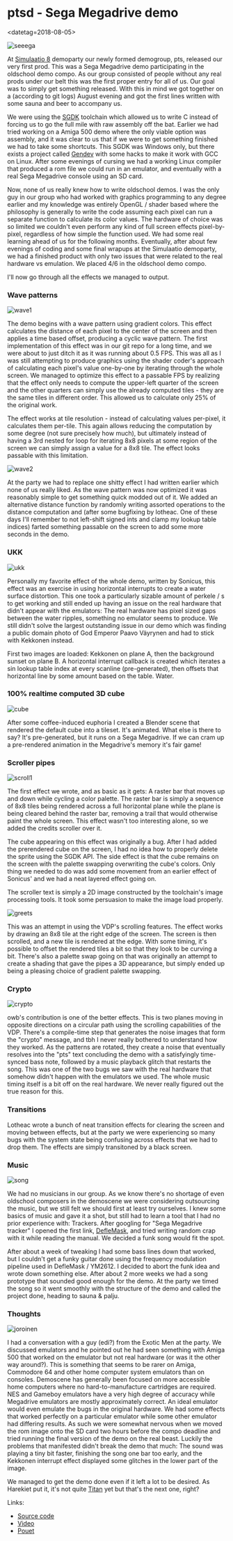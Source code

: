 # ptsd - Sega Megadrive demo

<datetag=2018-08-05> 

![](./pics/simulaatio8_1.png "seeega")

At [Simulaatio 8](http://www.pouet.net/party.php?which=1099&when=2018) demoparty our newly formed demogroup, pts, released our very first prod. This was a Sega Megadrive demo participating in the oldschool demo compo. As our group consisted of people without any real prods under our belt this was the first proper entry for all of us. Our goal was to simply get something released. With this in mind we got together on a (according to git logs) August evening and got the first lines written with some sauna and beer to accompany us.

We were using the [SGDK](https://github.com/Stephane-D/SGDK.git) toolchain which allowed us to write C instead of forcing us to go the full mile with raw assembly off the bat. Earlier we had tried working on a Amiga 500 demo where the only viable option was assembly, and it was clear to us that if we were to get something finished we had to take some shortcuts. This SGDK was Windows only, but there exists a project called [Gendev](https://github.com/kubilus1/gendev) with some hacks to make it work with GCC on Linux. After some evenings of cursing we had a working Linux compiler that produced a rom file we could run in an emulator, and eventually with a real Sega Megadrive console using an SD card.

Now, none of us really knew how to write oldschool demos. I was the only guy in our group who had worked with graphics programming to any degree earlier and my knowledge was entirely OpenGL / shader based where the philosophy is generally to write the code assuming each pixel can run a separate function to calculate its color values. The hardware of choice was so limited we couldn't even perform any kind of full screen effects pixel-by-pixel, regardless of how simple the function used. We had some real learning ahead of us for the following months. Eventually, after about few evenings of coding and some final wrapups at the Simulaatio demoparty, we had a finished product with only two issues that were related to the real hardware vs emulation. We placed 4/6 in the oldschool demo compo.

I'll now go through all the effects we managed to output.

### Wave patterns

![](pics/ptsd_wave1.png "wave1")

The demo begins with a wave pattern using gradient colors. This effect calculates the distance of each pixel to the center of the screen and then applies a time based offset, producing a cyclic wave pattern. The first implementation of this effect was in our git repo for a long time, and we were about to just ditch it as it was running about 0.5 FPS. This was all as I was still attempting to produce graphics using the shader coder's approach of calculating each pixel's value one-by-one by iterating through the whole screen. We managed to optimize this effect to a passable FPS by realizing that the effect only needs to compute the upper-left quarter of the screen and the other quarters can simply use the already computed tiles - they are the same tiles in different order. This allowed us to calculate only 25% of the original work.

The effect works at tile resolution - instead of calculating values per-pixel, it calculates them per-tile. This again allows reducing the computation by some degree (not sure precisely how much), but ultimately instead of having a 3rd nested for loop for iterating 8x8 pixels at some region of the screen we can simply assign a value for a 8x8 tile. The effect looks passable with this limitation.

![](pics/ptsd_wave2.png "wave2")

At the party we had to replace one shitty effect I had written earlier which none of us really liked. As the wave pattern was now optimized it was reasonably simple to get something quick modded out of it. We added an alternative distance function by randomly writing assorted operations to the distance computation and (after some bugfixing by lotheac. One of these days I'll remember to not left-shift signed ints and clamp my lookup table indices) farted something passable on the screen to add some more seconds in the demo.

### UKK

![](pics/ptsd_ukk.png "ukk")

Personally my favorite effect of the whole demo, written by Sonicus, this effect was an exercise in using horizontal interrupts to create a water surface distortion. This one took a particularly sizable amount of perkele / s to get working and still ended up having an issue on the real hardware that didn't appear with the emulators: The real hardware has pixel sized gaps between the water ripples, something no emulator seems to produce. We still didn't solve the largest outstanding issue in our demo which was finding a public domain photo of God Emperor Paavo Väyrynen and had to stick with Kekkonen instead.

First two images are loaded: Kekkonen on plane A, then the background sunset on plane B. A horizontal interrupt callback is created which iterates a sin lookup table index at every scanline (pre-generated), then offsets that horizontal line by some amount based on the table. Water.

### 100% realtime computed 3D cube

![](pics/ptsd_cube.png "cube")

After some coffee-induced euphoria I created a Blender scene that rendered the default cube into a tileset. It's animated. What else is there to say? It's pre-generated, but it runs on a Sega Megadrive. If we can cram up a pre-rendered animation in the Megadrive's memory it's fair game!

### Scroller pipes

![](pics/ptsd_scroll1.png "scroll1")

The first effect we wrote, and as basic as it gets: A raster bar that moves up and down while cycling a color palette. The raster bar is simply a sequence of 8x8 tiles being rendered across a full horizontal plane while the plane is being cleared behind the raster bar, removing a trail that would otherwise paint the whole screen. This effect wasn't too interesting alone, so we added the credits scroller over it.

The cube appearing on this effect was originally a bug. After I had added the prerendered cube on the screen, I had no idea how to properly delete the sprite using the SGDK API. The side effect is that the cube remains on the screen with the palette swapping overwriting the cube's colors. Only thing we needed to do was add some movement from an earlier effect of Sonicus' and we had a neat layered effect going on.

The scroller text is simply a 2D image constructed by the toolchain's image processing tools. It took some persuasion to make the image load properly.

![](pics/ptsd_greets.png "greets")

This was an attempt in using the VDP's scrolling features. The effect works by drawing an 8x8 tile at the right edge of the screen. The screen is then scrolled, and a new tile is rendered at the edge. With some timing, it's possible to offset the rendered tiles a bit so that they look to be curving a bit. There's also a palette swap going on that was originally an attempt to create a shading that gave the pipes a 3D appearance, but simply ended up being a pleasing choice of gradient palette swapping.

### Crypto

![](pics/ptsd_crypto2.png "crypto")

owb's contribution is one of the better effects. This is two planes moving in opposite directions on a circular path using the scrolling capabilities of the VDP. There's a compile-time step that generates the noise images that form the "crypto" message, and tbh I never really bothered to understand how they worked. As the patterns are rotated, they create a noise that eventually resolves into the "pts" text concluding the demo with a satisfyingly time-synced bass note, followed by a music playback glitch that restarts the song. This was one of the two bugs we saw with the real hardware that somehow didn't happen with the emulators we used. The whole music timing itself is a bit off on the real hardware. We never really figured out the true reason for this.

### Transitions

Lotheac wrote a bunch of neat transition effects for clearing the screen and moving between effects, but at the party we were experiencing so many bugs with the system state being confusing across effects that we had to drop them. The effects are simply transitoned by a black screen.

### Music

![](pics/ptsd_song.png "song")

We had no musicians in our group. As we know there's no shortage of even oldschool composers in the demoscene we were considering outsourcing the music, but we still felt we should first at least try ourselves. I knew some basics of music and gave it a shot, but still had to learn a tool that I had no prior experience with: Trackers. After googling for "Sega Megadrive tracker" I opened the first link, [DefleMask](http://www.deflemask.com/), and tried writing random crap with it while reading the manual. We decided a funk song would fit the spot.

After about a week of tweaking I had some bass lines down that worked, but I couldn't get a funky guitar done using the frequency modulation pipeline used in DefleMask / YM2612. I decided to abort the funk idea and wrote down something else. After about 2 more weeks we had a song prototype that sounded good enough for the demo. At the party we timed the song so it went smoothly with the structure of the demo and called the project done, heading to sauna & palju.

### Thoughts

![](pics/simulaatio8_2.png "joroinen")

I had a conversation with a guy (edi?) from the Exotic Men at the party. We discussed emulators and he pointed out he had seen something with Amiga 500 that worked on the emulator but not real hardware (or was it the other way around?). This is something that seems to be rarer on Amiga, Commodore 64 and other home computer system emulators than on consoles. Demoscene has generally been focused on more accessible home computers where no hard-to-manufacture cartridges are required. NES and Gameboy emulators have a very high degree of accuracy while Megadrive emulators are mostly approximately correct. An ideal emulator would even emulate the bugs in the original hardware. We had some effects that worked perfectly on a particular emulator while some other emulator had differing results. As such we were somewhat nervous when we moved the rom image onto the SD card two hours before the compo deadline and tried running the final version of the demo on the real beast. Luckily the problems that manifested didn't break the demo that much: The sound was playing a tiny bit faster, finishing the song one bar too early, and the Kekkonen interrupt effect displayed some glitches in the lower part of the image.

We managed to get the demo done even if it left a lot to be desired. As Harekiet put it, it's not quite [Titan](http://www.pouet.net/prod.php?which=69648) yet but that's the next one, right?

Links:

* [Source code](https://bitbucket.org/ptsdemos/segademo/src/master/)
* [Video](https://plantmonster.net/pts/ptsd.mp4)
* [Pouet](http://www.pouet.net/prod.php?which=76304)
